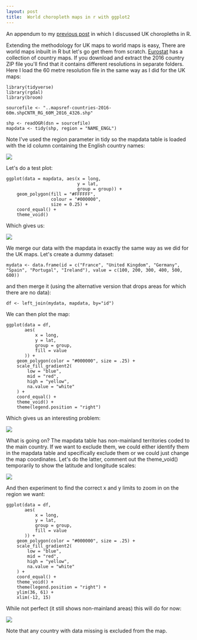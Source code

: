 ```yaml
---
layout: post
title:  World choropleth maps in r with ggplot2
---
```

 
An appendum to my [previous post](creating-choropleth-maps-in-r-with-ggplot2) in which I discussed UK choropleths in R.

Extending the methodology for UK maps to world maps is easy, There are world maps inbuilt in R but let's go get them from scratch. [Eurostat](https://ec.europa.eu/eurostat/web/gisco/geodata/reference-data/administrative-units-statistical-units/countries) has a collection of country maps. If you download and extract the 2016 country ZIP file you'll find that it contains different resolutions in separate folders. Here I load the 60 metre resolution file in the same way as I did for the UK maps:

```
library(tidyverse)
library(rgdal)
library(broom)

sourcefile <- "..mapsref-countries-2016-60m.shpCNTR_RG_60M_2016_4326.shp"

shp <- readOGR(dsn = sourcefile)
mapdata <- tidy(shp, region = "NAME_ENGL")
```

Note I've used the region parameter in tidy so the mapdata table is loaded with the id column containing the English country names:

![](../assets/2020-06-20b-fig1.png)

Let's do a test plot:

```
ggplot(data = mapdata, aes(x = long,
                           y = lat,
                           group = group)) +
    geom_polygon(fill = "#FFFFFF", 
                 colour = "#000000",
                 size = 0.25) +
    coord_equal() +
    theme_void()
```

Which gives us:

![](../assets/2020-06-20b-fig2.png)

We merge our data with the mapdata in exactly the same way as we did for the UK maps. Let's create a dummy dataset:

```
mydata <- data.frame(id = c("France", "United Kingdom", "Germany", "Spain", "Portugal", "Ireland"), value = c(100, 200, 300, 400, 500, 600))
```

and then merge it (using the alternative version that drops areas for which there are no data):

```
df <- left_join(mydata, mapdata, by="id")
```

We can then plot the map:

```
ggplot(data = df,
       aes(
           x = long,
           y = lat,
           group = group,
           fill = value
       )) +
    geom_polygon(color = "#000000", size = .25) +
    scale_fill_gradient2(
        low = "blue",
        mid = "red",
        high = "yellow",
        na.value = "white"
    ) + 
    coord_equal() +
    theme_void() +
    theme(legend.position = "right")
```

Which gives us an interesting problem:

![](../assets/2020-06-20b-fig3.png)

What is going on? The mapdata table has non-mainland territories coded to the main country. If we want to exclude them, we could either identify them in the mapdata table and specifically exclude them or we could just change the map coordinates. Let's do the latter, comment out the theme_void() temporarily to show the latitude and longitude scales:

![](../assets/2020-06-20b-fig4.png)

And then experiment to find the correct x and y limits to zoom in on the region we want:

```
ggplot(data = df,
       aes(
           x = long,
           y = lat,
           group = group,
           fill = value
       )) +
    geom_polygon(color = "#000000", size = .25) +
    scale_fill_gradient2(
        low = "blue",
        mid = "red",
        high = "yellow",
        na.value = "white"
    ) + 
    coord_equal() +
    theme_void() +
    theme(legend.position = "right") +
    ylim(36, 61) + 
    xlim(-12, 15)
```

While not perfect (it still shows non-mainland areas) this will do for now:

![](../assets/2020-06-20b-fig5.png)

Note that any country with data missing is excluded from the map.